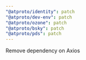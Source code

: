 ```yaml
---
"@atproto/identity": patch
"@atproto/dev-env": patch
"@atproto/ozone": patch
"@atproto/bsky": patch
"@atproto/pds": patch
---
```


Remove dependency on Axios
